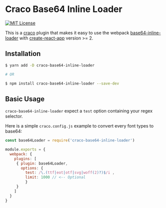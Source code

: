 # Craco Base64 Inline Loader

[![MIT License](https://img.shields.io/badge/license-MIT-blue.svg)](LICENSE)

This is a [craco](https://github.com/sharegate/craco) plugin that makes it easy to use the webpack [base64-inline-loader](https://github.com/monolithed/base64-inline-loader) with [create-react-app](https://facebook.github.io/create-react-app/) version >= 2.

## Installation

```bash
$ yarn add -D craco-base64-inline-loader

# OR

$ npm install craco-base64-inline-loader --save-dev
```

## Basic Usage

`craco-base64-inline-loader` expect a `test` option containing your regex selector.

Here is a simple `craco.config.js` example to convert every font types to base64:

```js
const base64Loader = require('craco-base64-inline-loader')

module.exports = {
  webpack: {
    plugins: [
     { plugin: base64Loader,
       options: {
         test: /\.(ttf|eot|otf|svg|woff(2)?)$/i ,
         limit: 1000 // <-- Optional
         }
     }
    ]
  }
}
```
